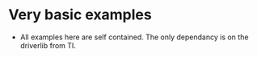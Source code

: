 # Very basic examples
* All examples here are self contained. The only dependancy is on the driverlib from TI.